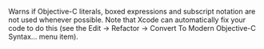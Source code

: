 Warns if Objective-C literals, boxed expressions and subscript notation are not used whenever possible. Note that Xcode can automatically fix your code to do this (see the Edit → Refactor → Convert To Modern Objective-C Syntax… menu item).
